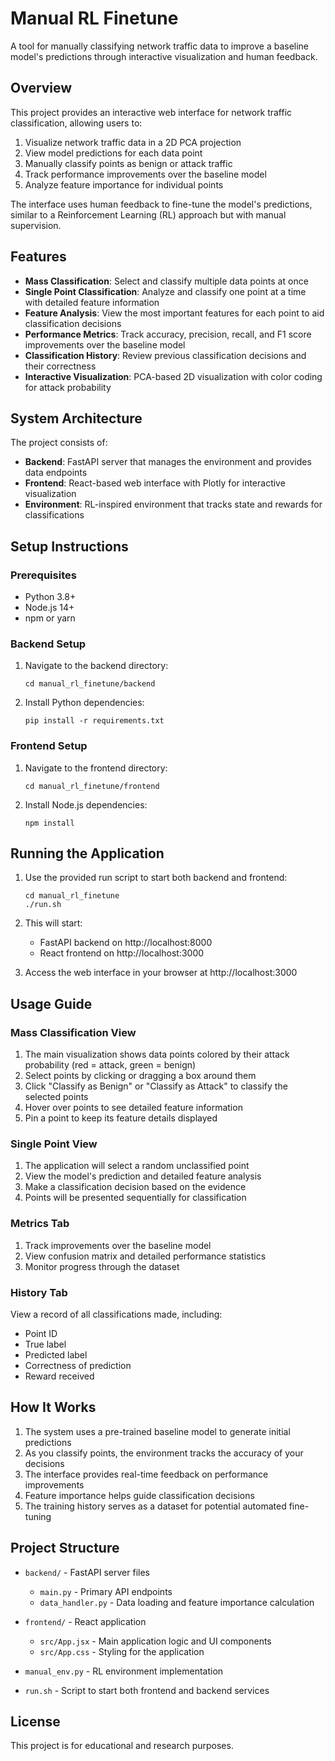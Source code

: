 # Manual RL Finetune

A tool for manually classifying network traffic data to improve a baseline model's predictions through interactive visualization and human feedback.

## Overview

This project provides an interactive web interface for network traffic classification, allowing users to:

1. Visualize network traffic data in a 2D PCA projection
2. View model predictions for each data point
3. Manually classify points as benign or attack traffic
4. Track performance improvements over the baseline model
5. Analyze feature importance for individual points

The interface uses human feedback to fine-tune the model's predictions, similar to a Reinforcement Learning (RL) approach but with manual supervision.

## Features

- **Mass Classification**: Select and classify multiple data points at once
- **Single Point Classification**: Analyze and classify one point at a time with detailed feature information
- **Feature Analysis**: View the most important features for each point to aid classification decisions
- **Performance Metrics**: Track accuracy, precision, recall, and F1 score improvements over the baseline model
- **Classification History**: Review previous classification decisions and their correctness
- **Interactive Visualization**: PCA-based 2D visualization with color coding for attack probability

## System Architecture

The project consists of:

- **Backend**: FastAPI server that manages the environment and provides data endpoints
- **Frontend**: React-based web interface with Plotly for interactive visualization
- **Environment**: RL-inspired environment that tracks state and rewards for classifications

## Setup Instructions

### Prerequisites

- Python 3.8+
- Node.js 14+
- npm or yarn

### Backend Setup

1. Navigate to the backend directory:
   ```
   cd manual_rl_finetune/backend
   ```

2. Install Python dependencies:
   ```
   pip install -r requirements.txt
   ```

### Frontend Setup

1. Navigate to the frontend directory:
   ```
   cd manual_rl_finetune/frontend
   ```

2. Install Node.js dependencies:
   ```
   npm install
   ```

## Running the Application

1. Use the provided run script to start both backend and frontend:
   ```
   cd manual_rl_finetune
   ./run.sh
   ```

2. This will start:
   - FastAPI backend on http://localhost:8000
   - React frontend on http://localhost:3000

3. Access the web interface in your browser at http://localhost:3000

## Usage Guide

### Mass Classification View

1. The main visualization shows data points colored by their attack probability (red = attack, green = benign)
2. Select points by clicking or dragging a box around them
3. Click "Classify as Benign" or "Classify as Attack" to classify the selected points
4. Hover over points to see detailed feature information
5. Pin a point to keep its feature details displayed

### Single Point View

1. The application will select a random unclassified point
2. View the model's prediction and detailed feature analysis
3. Make a classification decision based on the evidence
4. Points will be presented sequentially for classification

### Metrics Tab

1. Track improvements over the baseline model
2. View confusion matrix and detailed performance statistics
3. Monitor progress through the dataset

### History Tab

View a record of all classifications made, including:
- Point ID
- True label
- Predicted label
- Correctness of prediction
- Reward received

## How It Works

1. The system uses a pre-trained baseline model to generate initial predictions
2. As you classify points, the environment tracks the accuracy of your decisions
3. The interface provides real-time feedback on performance improvements
4. Feature importance helps guide classification decisions
5. The training history serves as a dataset for potential automated fine-tuning

## Project Structure

- `backend/` - FastAPI server files
  - `main.py` - Primary API endpoints
  - `data_handler.py` - Data loading and feature importance calculation
  
- `frontend/` - React application
  - `src/App.jsx` - Main application logic and UI components
  - `src/App.css` - Styling for the application
  
- `manual_env.py` - RL environment implementation
- `run.sh` - Script to start both frontend and backend services

## License

This project is for educational and research purposes. 